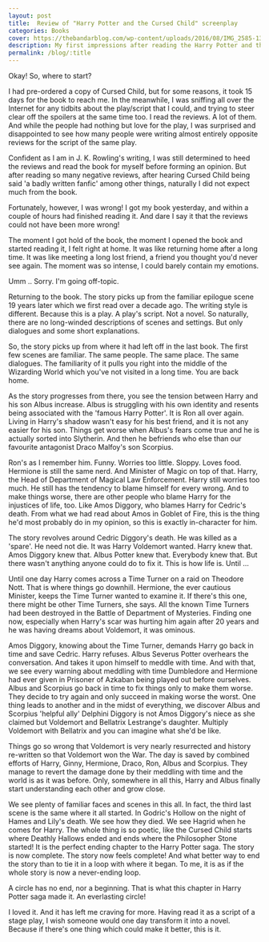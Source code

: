 ```yaml
---
layout: post
title:  Review of "Harry Potter and the Cursed Child" screenplay
categories: Books
cover: https://thebandarblog.com/wp-content/uploads/2016/08/IMG_2585-1365x700.jpg
description: My first impressions after reading the Harry Potter and the Cursed Child screenplay
permalink: /blog/:title
---
```


Okay! So, where to start?

I had pre-ordered a copy of Cursed Child, but for some reasons, it took 15 days for the book to reach me. In the meanwhile, I was sniffing all over the Internet for any tidbits about the play/script that I could, and trying to steer clear off the spoilers at the same time too. I read the reviews. A lot of them. And while the people had nothing but love for the play, I was surprised and disappointed to see how many people were writing almost entirely opposite reviews for the script of the same play.

Confident as I am in J. K. Rowling's writing, I was still determined to heed the reviews and read the book for myself before forming an opinion. But after reading so many negative reviews, after hearing Cursed Child being said 'a badly written fanfic' among other things, naturally I did not expect much from the book.

Fortunately, however, I was wrong! I got my book yesterday, and within a couple of hours had finished reading it. And dare I say it that the reviews could not have been more wrong!

The moment I got hold of the book, the moment I opened the book and started reading it, I felt right at home. It was like returning home after a long time. It was like meeting a long lost friend, a friend you thought you'd never see again. The moment was so intense, I could barely contain my emotions.

Umm .. Sorry. I'm going off-topic.

Returning to the book. The story picks up from the familiar epilogue scene 19 years later which we first read over a decade ago. The writing style is different. Because this is a play. A play's script. Not a novel. So naturally, there are no long-winded descriptions of scenes and settings. But only dialogues and some short explanations.

So, the story picks up from where it had left off in the last book. The first few scenes are familiar. The same people. The same place. The same dialogues. The familiarity of it pulls you right into the middle of the Wizarding World which you've not visited in a long time. You are back home.

As the story progresses from there, you see the tension between Harry and his son Albus increase. Albus is struggling with his own identity and resents being associated with the 'famous Harry Potter'. It is Ron all over again. Living in Harry's shadow wasn't easy for his best friend, and it is not any easier for his son. Things get worse when Albus's fears come true and he is actually sorted into Slytherin. And then he befriends who else than our favourite antagonist Draco Malfoy's son Scorpius.

Ron's as I remember him. Funny. Worries too little. Sloppy. Loves food. Hermione is still the same nerd. And Minister of Magic on top of that. Harry, the Head of Department of Magical Law Enforcement. Harry still worries too much. He still has the tendency to blame himself for every wrong. And to make things worse, there are other people who blame Harry for the injustices of life, too. Like Amos Diggory, who blames Harry for Cedric's death. From what we had read about Amos in Goblet of Fire, this is the thing he'd most probably do in my opinion, so this is exactly in-character for him.

The story revolves around Cedric Diggory's death. He was killed as a 'spare'. He need not die. It was Harry Voldemort wanted. Harry knew that. Amos Diggory knew that. Albus Potter knew that. Everybody knew that. But there wasn't anything anyone could do to fix it. This is how life is. Until ...

Until one day Harry comes across a Time Turner on a raid on Theodore Nott. That is where things go downhill. Hermione, the ever cautious Minister, keeps the Time Turner wanted to examine it. If there's this one, there might be other Time Turners, she says. All the known Time Turners had been destroyed in the Battle of Department of Mysteries. Finding one now, especially when Harry's scar was hurting him again after 20 years and he was having dreams about Voldemort, it was ominous.

Amos Diggory, knowing about the Time Turner, demands Harry go back in time and save Cedric. Harry refuses. Albus Severus Potter overhears the conversation. And takes it upon himself to meddle with time. And with that, we see every warning about meddling with time Dumbledore and Hermione had ever given in Prisoner of Azkaban being played out before ourselves. Albus and Scorpius go back in time to fix things only to make them worse. They decide to try again and only succeed in making worse the worst. One thing leads to another and in the midst of everything, we discover Albus and Scorpius 'helpful ally' Delphini Diggory is not Amos Diggory's niece as she claimed but Voldemort and Bellatrix Lestrange's daughter. Multiply Voldemort with Bellatrix and you can imagine what she'd be like.

Things go so wrong that Voldemort is very nearly resurrected and history re-written so that Voldemort won the War. The day is saved by combined efforts of Harry, Ginny, Hermione, Draco, Ron, Albus and Scorpius. They manage to revert the damage done by their meddling with time and the world is as it was before. Only, somewhere in all this, Harry and Albus finally start understanding each other and grow close.

We see plenty of familiar faces and scenes in this all. In fact, the third last scene is the same where it all started. In Godric's Hollow on the night of Hames and Lily's death. We see how they died. We see Hagrid when he comes for Harry. The whole thing is so poetic, like the Cursed Child starts where Deathly Hallows ended and ends where the Philosopher Stone started! It is the perfect ending chapter to the Harry Potter saga. The story is now complete. The story now feels complete! And what better way to end the story than to tie it in a loop with where it began. To me, it is as if the whole story is now a never-ending loop.

A circle has no end, nor a beginning. That is what this chapter in Harry Potter saga made it. An everlasting circle!

I loved it. And it has left me craving for more. Having read it as a script of a stage play, I wish someone would one day transform it into a novel. Because if there's one thing which could make it better, this is it. 
